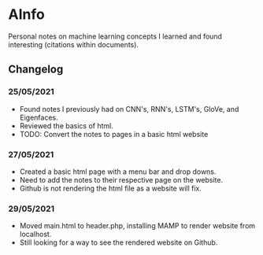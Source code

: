 # AInfo
Personal notes on machine learning concepts I learned and found interesting (citations within documents).

## Changelog
### 25/05/2021
* Found notes I previously had on CNN's, RNN's, LSTM's, GloVe, and Eigenfaces.
* Reviewed the basics of html.
* TODO: Convert the notes to pages in a basic html website


### 27/05/2021
* Created a basic html page with a menu bar and drop downs.
* Need to add the notes to their respective page on the website. 
* Github is not rendering the html file as a website will fix.

### 29/05/2021
* Moved main.html to header.php, installing MAMP to render website from localhost.
* Still looking for a way to see the rendered website on Github.
